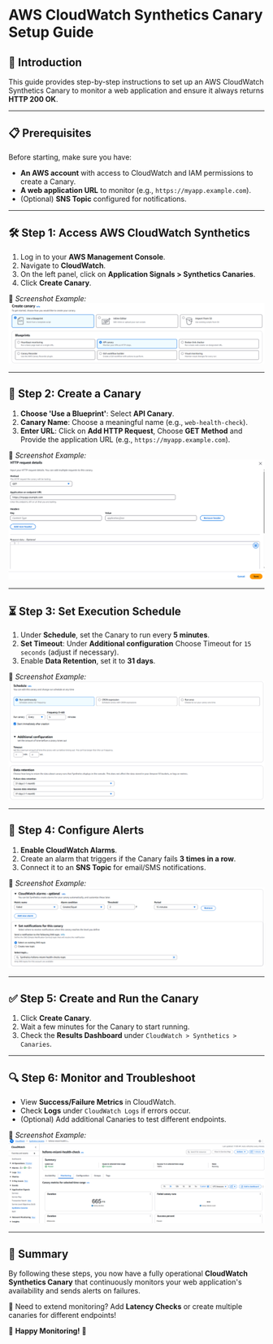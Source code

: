 # AWS CloudWatch Synthetics Canary Setup Guide

## 📌 Introduction
This guide provides step-by-step instructions to set up an AWS CloudWatch Synthetics Canary to monitor a web application and ensure it always returns **HTTP 200 OK**.

---

## 📋 Prerequisites
Before starting, make sure you have:
- **An AWS account** with access to CloudWatch and IAM permissions to create a Canary.
- **A web application URL** to monitor (e.g., `https://myapp.example.com`).
- (Optional) **SNS Topic** configured for notifications.

---

## 🛠 Step 1: Access AWS CloudWatch Synthetics
1. Log in to your **AWS Management Console**.
2. Navigate to **CloudWatch**.
3. On the left panel, click on **Application Signals > Synthetics Canaries**.
4. Click **Create Canary**.

📌 *Screenshot Example:*
![alt text](image-1.png)

---

## 🚀 Step 2: Create a Canary
1. **Choose 'Use a Blueprint'**: Select **API Canary**.
2. **Canary Name**: Choose a meaningful name (e.g., `web-health-check`).
3. **Enter URL**: Click on **Add HTTP Request**, Choose **GET Method** and Provide the application URL (e.g., `https://myapp.example.com`).

📌 *Screenshot Example:*
![alt text](image.png)

---

## ⏳ Step 3: Set Execution Schedule
1. Under **Schedule**, set the Canary to run every **5 minutes**.
2. **Set Timeout**: Under **Additional configuration** Choose Timeout for `15 seconds` (adjust if necessary).
2. Enable **Data Retention**, set it to **31 days**.

📌 *Screenshot Example:*
![alt text](image-2.png)

---

## 📢 Step 4: Configure Alerts
1. **Enable CloudWatch Alarms**.
2. Create an alarm that triggers if the Canary fails **3 times in a row**.
3. Connect it to an **SNS Topic** for email/SMS notifications.

📌 *Screenshot Example:*
![alt text](image-3.png)

---

## ✅ Step 5: Create and Run the Canary
1. Click **Create Canary**.
2. Wait a few minutes for the Canary to start running.
3. Check the **Results Dashboard** under `CloudWatch > Synthetics > Canaries`.

---

## 🔍 Step 6: Monitor and Troubleshoot
- View **Success/Failure Metrics** in CloudWatch.
- Check **Logs** under `CloudWatch Logs` if errors occur.
- (Optional) Add additional Canaries to test different endpoints.

📌 *Screenshot Example:*
![alt text](image-4.png)

---

## 🎯 Summary
By following these steps, you now have a fully operational **CloudWatch Synthetics Canary** that continuously monitors your web application's availability and sends alerts on failures.

🔹 Need to extend monitoring? Add **Latency Checks** or create multiple canaries for different endpoints!

🚀 **Happy Monitoring!** 🚀

